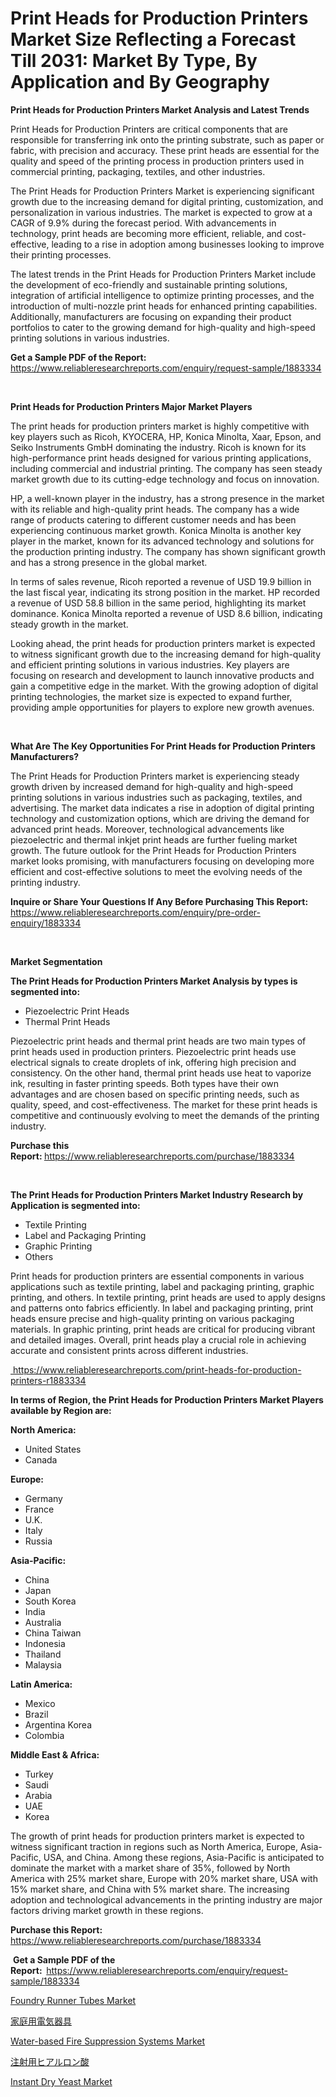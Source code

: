 <p><h1>Print Heads for Production Printers Market Size Reflecting a Forecast Till 2031: Market By Type, By Application and By Geography</h1></p><p><strong>Print Heads for Production Printers Market Analysis and Latest Trends</strong></p>
<p><p>Print Heads for Production Printers are critical components that are responsible for transferring ink onto the printing substrate, such as paper or fabric, with precision and accuracy. These print heads are essential for the quality and speed of the printing process in production printers used in commercial printing, packaging, textiles, and other industries.</p><p>The Print Heads for Production Printers Market is experiencing significant growth due to the increasing demand for digital printing, customization, and personalization in various industries. The market is expected to grow at a CAGR of 9.9% during the forecast period. With advancements in technology, print heads are becoming more efficient, reliable, and cost-effective, leading to a rise in adoption among businesses looking to improve their printing processes.</p><p>The latest trends in the Print Heads for Production Printers Market include the development of eco-friendly and sustainable printing solutions, integration of artificial intelligence to optimize printing processes, and the introduction of multi-nozzle print heads for enhanced printing capabilities. Additionally, manufacturers are focusing on expanding their product portfolios to cater to the growing demand for high-quality and high-speed printing solutions in various industries.</p></p>
<p><strong>Get a Sample PDF of the Report:&nbsp;</strong> <a href="https://www.reliableresearchreports.com/enquiry/request-sample/1883334">https://www.reliableresearchreports.com/enquiry/request-sample/1883334</a></p>
<p>&nbsp;</p>
<p><strong>Print Heads for Production Printers Major Market Players</strong></p>
<p><p>The print heads for production printers market is highly competitive with key players such as Ricoh, KYOCERA, HP, Konica Minolta, Xaar, Epson, and Seiko Instruments GmbH dominating the industry. Ricoh is known for its high-performance print heads designed for various printing applications, including commercial and industrial printing. The company has seen steady market growth due to its cutting-edge technology and focus on innovation.</p><p>HP, a well-known player in the industry, has a strong presence in the market with its reliable and high-quality print heads. The company has a wide range of products catering to different customer needs and has been experiencing continuous market growth. Konica Minolta is another key player in the market, known for its advanced technology and solutions for the production printing industry. The company has shown significant growth and has a strong presence in the global market.</p><p>In terms of sales revenue, Ricoh reported a revenue of USD 19.9 billion in the last fiscal year, indicating its strong position in the market. HP recorded a revenue of USD 58.8 billion in the same period, highlighting its market dominance. Konica Minolta reported a revenue of USD 8.6 billion, indicating steady growth in the market.</p><p>Looking ahead, the print heads for production printers market is expected to witness significant growth due to the increasing demand for high-quality and efficient printing solutions in various industries. Key players are focusing on research and development to launch innovative products and gain a competitive edge in the market. With the growing adoption of digital printing technologies, the market size is expected to expand further, providing ample opportunities for players to explore new growth avenues.</p></p>
<p>&nbsp;</p>
<p><strong>What Are The Key Opportunities For Print Heads for Production Printers Manufacturers?</strong></p>
<p><p>The Print Heads for Production Printers market is experiencing steady growth driven by increased demand for high-quality and high-speed printing solutions in various industries such as packaging, textiles, and advertising. The market data indicates a rise in adoption of digital printing technology and customization options, which are driving the demand for advanced print heads. Moreover, technological advancements like piezoelectric and thermal inkjet print heads are further fueling market growth. The future outlook for the Print Heads for Production Printers market looks promising, with manufacturers focusing on developing more efficient and cost-effective solutions to meet the evolving needs of the printing industry.</p></p>
<p><strong>Inquire or Share Your Questions If Any Before Purchasing This Report:</strong> <a href="https://www.reliableresearchreports.com/enquiry/pre-order-enquiry/1883334">https://www.reliableresearchreports.com/enquiry/pre-order-enquiry/1883334</a></p>
<p>&nbsp;</p>
<p><strong>Market Segmentation</strong></p>
<p><strong>The Print Heads for Production Printers Market Analysis by types is segmented into:</strong></p>
<p><ul><li>Piezoelectric Print Heads</li><li>Thermal Print Heads</li></ul></p>
<p><p>Piezoelectric print heads and thermal print heads are two main types of print heads used in production printers. Piezoelectric print heads use electrical signals to create droplets of ink, offering high precision and consistency. On the other hand, thermal print heads use heat to vaporize ink, resulting in faster printing speeds. Both types have their own advantages and are chosen based on specific printing needs, such as quality, speed, and cost-effectiveness. The market for these print heads is competitive and continuously evolving to meet the demands of the printing industry.</p></p>
<p><strong>Purchase this Report:&nbsp;</strong><a href="https://www.reliableresearchreports.com/purchase/1883334">https://www.reliableresearchreports.com/purchase/1883334</a></p>
<p>&nbsp;</p>
<p><strong>The Print Heads for Production Printers Market Industry Research by Application is segmented into:</strong></p>
<p><ul><li>Textile Printing</li><li>Label and Packaging Printing</li><li>Graphic Printing</li><li>Others</li></ul></p>
<p><p>Print heads for production printers are essential components in various applications such as textile printing, label and packaging printing, graphic printing, and others. In textile printing, print heads are used to apply designs and patterns onto fabrics efficiently. In label and packaging printing, print heads ensure precise and high-quality printing on various packaging materials. In graphic printing, print heads are critical for producing vibrant and detailed images. Overall, print heads play a crucial role in achieving accurate and consistent prints across different industries.</p></p>
<p><a href="https://www.reliableresearchreports.com/print-heads-for-production-printers-r1883334">&nbsp;https://www.reliableresearchreports.com/print-heads-for-production-printers-r1883334</a></p>
<p><strong>In terms of Region, the Print Heads for Production Printers Market Players available by Region are:</strong></p>
<p>
    <p> <strong> North America: </strong>
        <ul>
            <li>United States</li>
            <li>Canada</li>
        </ul>
        </p> 
    <p> <strong> Europe: </strong>
        <ul>
            <li>Germany</li>
            <li>France</li>
            <li>U.K.</li>
            <li>Italy</li>
            <li>Russia</li>
        </ul>
        </p> 
    <p> <strong> Asia-Pacific: </strong>
        <ul>
            <li>China</li>
            <li>Japan</li>
            <li>South Korea</li>
            <li>India</li>
            <li>Australia</li>
            <li>China Taiwan</li>
            <li>Indonesia</li>
            <li>Thailand</li>
            <li>Malaysia</li>
        </ul>
        </p> 
    <p> <strong> Latin America: </strong>
        <ul>
            <li>Mexico</li>
            <li>Brazil</li>
            <li>Argentina Korea</li>
            <li>Colombia</li>
        </ul>
        </p> 
    <p> <strong> Middle East & Africa: </strong>
        <ul>
            <li>Turkey</li>
            <li>Saudi</li>
            <li>Arabia</li>
            <li>UAE</li>
            <li>Korea</li>
        </ul>
    </p>
    </p>
<p><p>The growth of print heads for production printers market is expected to witness significant traction in regions such as North America, Europe, Asia-Pacific, USA, and China. Among these regions, Asia-Pacific is anticipated to dominate the market with a market share of 35%, followed by North America with 25% market share, Europe with 20% market share, USA with 15% market share, and China with 5% market share. The increasing adoption and technological advancements in the printing industry are major factors driving market growth in these regions.</p></p>
<p><strong>Purchase this Report: </strong><a href="https://www.reliableresearchreports.com/purchase/1883334">https://www.reliableresearchreports.com/purchase/1883334</a></p>
<p>&nbsp;<strong>Get a Sample PDF of the Report:&nbsp;&nbsp;</strong><a href="https://www.reliableresearchreports.com/enquiry/request-sample/1883334">https://www.reliableresearchreports.com/enquiry/request-sample/1883334</a></p>
<p><strong></strong></p>
<p><p><a href="https://github.com/mancsybtousav/Market-Research-Report-List-2/blob/main/foundry-runner-tubes-market.md">Foundry Runner Tubes Market</a></p><p><a href="https://github.com/ddwcuskozol07187/Market-Research-Report-List-1/blob/main/936677144514.md">家庭用電気器具</a></p><p><a href="https://github.com/josesg55/Market-Research-Report-List-2/blob/main/water-based-fire-suppression-systems-market.md">Water-based Fire Suppression Systems Market</a></p><p><a href="https://github.com/marbadji/Market-Research-Report-List-1/blob/main/484502444515.md">注射用ヒアルロン酸</a></p><p><a href="https://issuu.com/reportprime-2/docs/instant-dry-yeast-market-size-2030.pptx">Instant Dry Yeast Market</a></p></p>